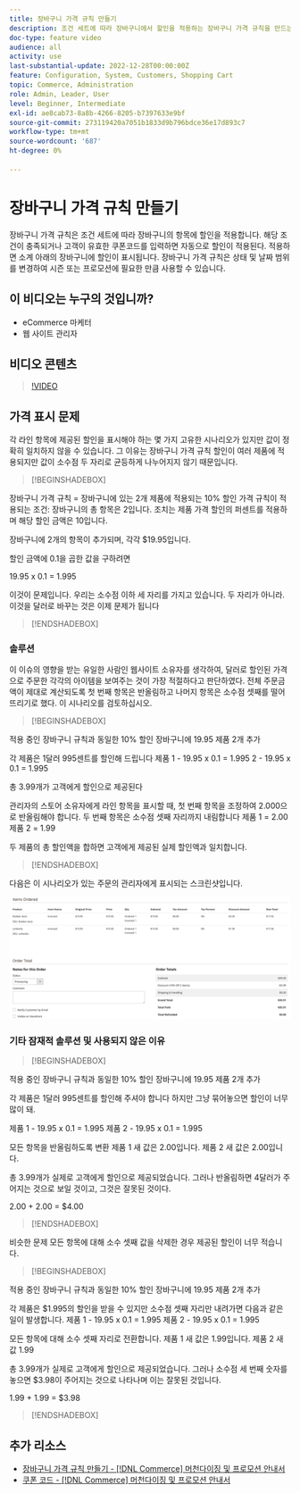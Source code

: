 ```yaml
---
title: 장바구니 가격 규칙 만들기
description: 조건 세트에 따라 장바구니에서 할인을 적용하는 장바구니 가격 규칙을 만드는 방법을 알아봅니다.
doc-type: feature video
audience: all
activity: use
last-substantial-update: 2022-12-28T00:00:00Z
feature: Configuration, System, Customers, Shopping Cart
topic: Commerce, Administration
role: Admin, Leader, User
level: Beginner, Intermediate
exl-id: ae8cab73-8a8b-4266-8205-b7397633e9bf
source-git-commit: 273119420a7051b1833d9b796bdce36e17d893c7
workflow-type: tm+mt
source-wordcount: '687'
ht-degree: 0%

---
```


# 장바구니 가격 규칙 만들기

장바구니 가격 규칙은 조건 세트에 따라 장바구니의 항목에 할인을 적용합니다. 해당 조건이 충족되거나 고객이 유효한 쿠폰코드를 입력하면 자동으로 할인이 적용된다. 적용하면 소계 아래의 장바구니에 할인이 표시됩니다. 장바구니 가격 규칙은 상태 및 날짜 범위를 변경하여 시즌 또는 프로모션에 필요한 만큼 사용할 수 있습니다.

## 이 비디오는 누구의 것입니까?

- eCommerce 마케터
- 웹 사이트 관리자

## 비디오 콘텐츠

>[!VIDEO](https://video.tv.adobe.com/v/343835?quality=12&learn=on)

## 가격 표시 문제

각 라인 항목에 제공된 할인을 표시해야 하는 몇 가지 고유한 시나리오가 있지만 값이 정확히 일치하지 않을 수 있습니다. 그 이유는 장바구니 가격 규칙 할인이 여러 제품에 적용되지만 값이 소수점 두 자리로 균등하게 나누어지지 않기 때문입니다.

>[!BEGINSHADEBOX]

장바구니 가격 규칙 = 장바구니에 있는 2개 제품에 적용되는 10% 할인
가격 규칙이 적용되는 조건: 장바구니의 총 항목은 2입니다.
조치는 제품 가격 할인의 퍼센트를 적용하며 해당 할인 금액은 10입니다.

장바구니에 2개의 항목이 추가되며, 각각 $19.95입니다.

할인 금액에 0.1을 곱한 값을 구하려면

19.95 x 0.1 = 1.995

이것이 문제입니다. 우리는 소수점 이하 세 자리를 가지고 있습니다. 두 자리가 아니라. 이것을 달러로 바꾸는 것은 이제 문제가 됩니다

>[!ENDSHADEBOX]

### 솔루션

이 이슈의 영향을 받는 유일한 사람인 웹사이트 소유자를 생각하여, 달러로 할인된 가격으로 주문한 각각의 아이템을 보여주는 것이 가장 적절하다고 판단하였다. 전체 주문금액이 제대로 계산되도록 첫 번째 항목은 반올림하고 나머지 항목은 소수점 셋째를 떨어뜨리기로 했다. 이 시나리오를 검토하십시오.

>[!BEGINSHADEBOX]

적용 중인 장바구니 규칙과 동일한 10% 할인
장바구니에 19.95 제품 2개 추가

각 제품은 1달러 995센트를 할인해 드립니다
제품 1 - 19.95 x 0.1 = 1.995
2 - 19.95 x 0.1 = 1.995

총 3.99개가 고객에게 할인으로 제공된다

관리자의 스토어 소유자에게 라인 항목을 표시할 때,
첫 번째 항목을 조정하여 2.000으로 반올림해야 합니다. 두 번째 항목은 소수점 셋째 자리까지 내림합니다
제품 1 = 2.00
제품 2 = 1.99

두 제품의 총 할인액을 합하면 고객에게 제공된 실제 할인액과 일치합니다.
>[!ENDSHADEBOX]

다음은 이 시나리오가 있는 주문의 관리자에게 표시되는 스크린샷입니다.

![값이 다른 항목들을 표시하는 관리자 보기](../assets/commerce-admin-cart-price-rule-values-different.png)

### 기타 잠재적 솔루션 및 사용되지 않은 이유

>[!BEGINSHADEBOX]

적용 중인 장바구니 규칙과 동일한 10% 할인
장바구니에 19.95 제품 2개 추가

각 제품은 1달러 995센트를 할인해 주셔야 합니다
하지만 그냥 묶어놓으면 할인이 너무 많이 돼.

제품 1 - 19.95 x 0.1 = 1.995
제품 2 - 19.95 x 0.1 = 1.995

모든 항목을 반올림하도록 변환
제품 1 새 값은 2.00입니다.
제품 2 새 값은 2.00입니다.

총 3.99개가 실제로 고객에게 할인으로 제공되었습니다.
그러나 반올림하면 4달러가 주어지는 것으로 보일 것이고, 그것은 잘못된 것이다.

2.00 + 2.00 = $4.00

>[!ENDSHADEBOX]

비슷한 문제 모든 항목에 대해 소수 셋째 값을 삭제한 경우 제공된 할인이 너무 적습니다.

>[!BEGINSHADEBOX]

적용 중인 장바구니 규칙과 동일한 10% 할인
장바구니에 19.95 제품 2개 추가

각 제품은 $1.995의 할인을 받을 수 있지만 소수점 셋째 자리만 내려가면 다음과 같은 일이 발생합니다.
제품 1 - 19.95 x 0.1 = 1.995
제품 2 - 19.95 x 0.1 = 1.995

모든 항목에 대해 소수 셋째 자리로 전환합니다.
제품 1 새 값은 1.99입니다.
제품 2 새 값 1.99

총 3.99개가 실제로 고객에게 할인으로 제공되었습니다.
그러나 소수점 세 번째 숫자를 놓으면 $3.98이 주어지는 것으로 나타나며 이는 잘못된 것입니다.

1.99 + 1.99 = $3.98

>[!ENDSHADEBOX]


## 추가 리소스

- [장바구니 가격 규칙 만들기 - [!DNL Commerce] 머천다이징 및 프로모션 안내서](https://experienceleague.adobe.com/docs/commerce-admin/marketing/promotions/cart-rules/price-rules-cart-create.html)
- [쿠폰 코드 - [!DNL Commerce] 머천다이징 및 프로모션 안내서](https://experienceleague.adobe.com/docs/commerce-admin/marketing/promotions/cart-rules/price-rules-cart-coupon.html)
